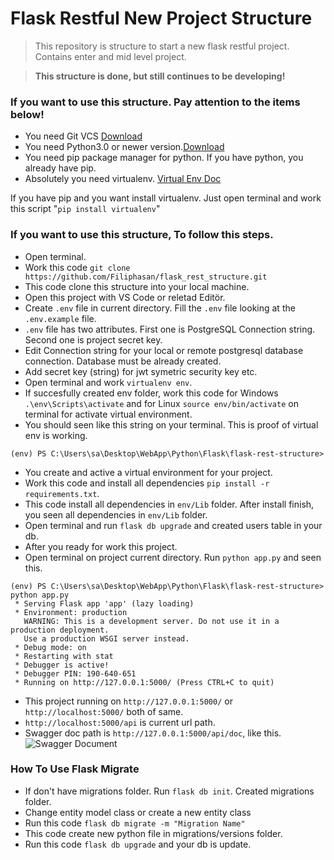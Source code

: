 # Flask Restful New Project Structure

>This repository is structure to start a new flask restful project. Contains enter and mid level project.

>**This structure is done, but still continues to be developing!**

### If you want to use this structure. Pay attention to the items below!

- You need Git VCS [Download](https://git-scm.com/downloads)
- You need Python3.0 or newer version.[Download](https://www.python.org/downloads/)
- You need pip package manager for python. If you have python, you already have pip.
- Absolutely you need virtualenv. [Virtual Env Doc](https://virtualenv.pypa.io/en/latest/)

If you have pip and you want install virtualenv. Just open terminal and work this script "`pip install virtualenv`"

### If you want to use this structure, To follow this steps.

- Open terminal.
- Work this code `git clone https://github.com/Filiphasan/flask_rest_structure.git`
- This code clone this structure into your local machine.
- Open this project with VS Code or reletad Editör.
- Create `.env` file in current directory. Fill the `.env` file looking at the `.env.example` file.
- `.env` file has two attributes. First one is PostgreSQL Connection string. Second one is project secret key.
- Edit Connection string for your local or remote postgresql database connection. Database must be already created.
- Add secret key (string) for jwt symetric security key etc.
- Open terminal and work `virtualenv env`.
- If succesfully created env folder, work this code for Windows `.\env\Scripts\activate` and for Linux `source env/bin/activate` on terminal for activate virtual environment.
- You should seen like this string on your terminal. This is proof of virtual env is working.
```
(env) PS C:\Users\sa\Desktop\WebApp\Python\Flask\flask-rest-structure>
```
- You create and active a virtual environment for your project.
- Work this code and install all dependencies `pip install -r requirements.txt`.
- This code install all dependencies in `env/Lib` folder. After install finish, you seen all dependencies in `env/Lib` folder.
- Open terminal and run `flask db upgrade` and created users table in your db.
- After you ready for work this project.
- Open terminal on project current directory. Run `python app.py` and seen this.
```
(env) PS C:\Users\sa\Desktop\WebApp\Python\Flask\flask-rest-structure> python app.py
 * Serving Flask app 'app' (lazy loading)
 * Environment: production
   WARNING: This is a development server. Do not use it in a production deployment.
   Use a production WSGI server instead.
 * Debug mode: on
 * Restarting with stat
 * Debugger is active!
 * Debugger PIN: 190-640-651
 * Running on http://127.0.0.1:5000/ (Press CTRL+C to quit)
```
- This project running on `http://127.0.0.1:5000/` or `http://localhost:5000/` both of same.
- `http://localhost:5000/api` is current url path.
- Swagger doc path is `http://127.0.0.1:5000/api/doc`, like this.
![Swagger Document](https://i.ibb.co/fDct42m/Ekran-g-r-nt-s-2022-01-01-144949.png)

### How To Use Flask Migrate
- If don't have migrations folder. Run `flask db init`. Created migrations folder.
- Change entity model class or create a new entity class
- Run this code `flask db migrate -m "Migration Name"`
- This code create new python file in migrations/versions folder.
- Run this code `flask db upgrade` and your db is update.